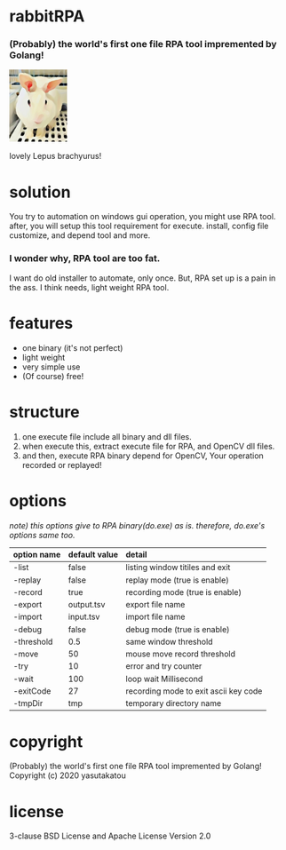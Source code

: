 # rabbitRPA

### (Probably) the world's first one file RPA tool impremented by Golang!

![icon](https://github.com/yasutakatou/rabbitRPA/blob/pics/icon.png)

lovely Lepus brachyurus!<br>

# solution

You try to automation on windows gui operation, you might use RPA tool. 
after, you will setup this tool requirement for execute.
install, config file customize, and depend tool and more.
### I wonder why, RPA tool are too fat.
I want do old installer to automate, only once.
But, RPA set up is a pain in the ass. I think needs, light weight RPA tool.

# features

 - one binary (it's not perfect)
 - light weight
 - very simple use
 - (Of course) free!

# structure

1. one execute file include all binary and dll files.
2. when execute this, extract execute file for RPA, and OpenCV dll files.
3. and then, execute RPA binary depend for OpenCV, Your operation recorded or replayed!

# options

*note) this options give to RPA binary(do.exe) as is. therefore, do.exe's options same too.*

|option name|default value|detail|
|:---|:---|:---|
-list|false|listing window titiles and exit|
-replay|false|replay mode (true is enable)|
-record|true|recording mode (true is enable)|
-export|output.tsv|export file name|
-import|input.tsv|import file name|
-debug|false|debug mode (true is enable)|
-threshold|0.5|same window threshold|
-move|50|mouse move record threshold|
-try|10|error and try counter|
-wait|100|loop wait Millisecond|
-exitCode|27|recording mode to exit ascii key code|
-tmpDir|tmp|temporary directory name|

# copyright

(Probably) the world's first one file RPA tool impremented by Golang!
Copyright (c) 2020 yasutakatou

# license

3-clause BSD License
 and
Apache License Version 2.0
